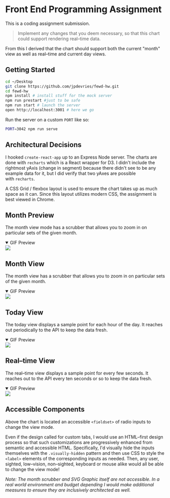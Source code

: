 # Front End Programming Assignment

This is a coding assignment&nbsp;submission.

> Implement any changes that you deem necessary, so that this chart could support rendering real&ndash;time&nbsp;data.

From this I derived that the chart should support both the current "month" view as well as real&ndash;time and current day&nbsp;views.

## Getting Started
```bash
cd ~/Desktop
git clone https://github.com/jpdevries/fewd-hw.git
cd fewd-hw
npm install # install stuff for the mock server
npm run prestart #just to be safe
npm run start # launch the server
open http://localhost:3001 # here we go
```

Run the server on a custom `PORT` like&nbsp;so:
```bash
PORT=3042 npm run serve
```

## Architectural Decisions
I hooked `create-react-app` up to an Express Node server. The charts are done with `recharts` which is a React wrapper for&nbsp;D3. I didn't include the rightmost yAxis (change in segment) because there didn't see to be any example data for it, but I did verify that two yAxes are possible with&nbsp;`recharts`.

A CSS Grid / flexbox layout is used to ensure the chart takes up as much space as it can. Since this layout utilizes modern CSS, the assignment is best viewed in&nbsp;Chrome.

## Month Preview
The month view mode has a scrubber that allows you to zoom in on particular sets of the given&nbsp;month.

<details open>
  <summary>GIF Preview</summary>
  <img src="http://j4p.us/0c2t05161G39/scrubber.gif" />
</details>

## Month View
The month view has a scrubber that allows you to zoom in on particular sets of the given&nbsp;month.

<details open>
  <summary>GIF Preview</summary>
  <img src="http://j4p.us/0c2t05161G39/scrubber.gif" />
</details>

## Today View
The today view displays a sample point for each hour of the day. It reaches out periodically to the API to keep the data&nbsp;fresh.

<details open>
  <summary>GIF Preview</summary>
  <img src="http://j4p.us/0R191l1j2M1T/today.gif" />
</details>

## Real&ndash;time View
The real&ndash;time view displays a sample point for every few seconds. It reaches out to the API every ten seconds or so to keep the data&nbsp;fresh.

<details open>
  <summary>GIF Preview</summary>
  <img src="http://j4p.us/0w1M2H3v321u/realtime.gif" />
</details>

## Accessible Components
Above the chart is located an accessible `<fieldset>` of radio inputs to change the view&nbsp;mode.  

Even if the design called for custom tabs, I would use an HTML&ndash;first design process so that such customizations are progressively enhanced from semantic and accessible HTML. Specifically, I'd visually hide the inputs themselves with the `.visually-hidden` pattern and then use CSS to style the `<label>` elements of the corresponding inputs as needed. Then, any user, sighted, low&ndash;vision, non&ndash;sighted, keyboard or mouse alike would all be able to change the view&nbsp;mode!

_Note: The month scrubber and SVG Graphic itself are not accessible. In a real world environment and budget depending I would make additional measures to ensure they are inclusively architected as&nbsp;well._
